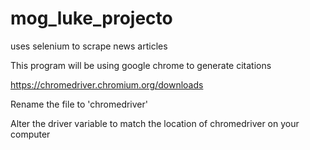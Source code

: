 # mog_luke_projecto
uses selenium to scrape news articles 

This program will be using google chrome to generate citations

https://chromedriver.chromium.org/downloads

Rename the file to 'chromedriver'

Alter the driver variable to match the location of chromedriver on your computer
